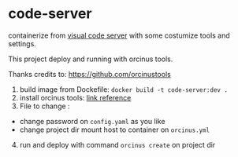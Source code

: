 # code-server
containerize from [visual code server](https://github.com/cdr/code-server) with some costumize tools and settings.

This project deploy and running with orcinus tools.

Thanks credits to: https://github.com/orcinustools

1. build image from Dockefile: `docker build -t code-server:dev .`
2. install orcinus tools: [link reference](https://github.com/orcinustools/orcinus)
3. File to change :
  - change password on `config.yaml` as you like
  - change project dir mount host to container on `orcinus.yml`  
4. run and deploy with command  `orcinus create` on project dir   
